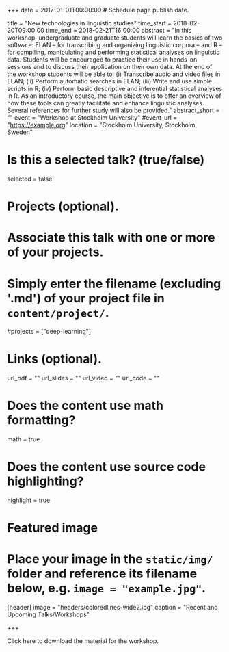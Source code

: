 +++
date = 2017-01-01T00:00:00  # Schedule page publish date.

title = "New technologies in linguistic studies"
time_start = 2018-02-20T09:00:00
time_end = 2018-02-21T16:00:00
abstract = "In this workshop, undergraduate and graduate students will learn the basics of two software: ELAN – for transcribing and organizing linguistic corpora – and R – for compiling, manipulating and performing statistical analyses on linguistic data. Students will be encouraged to practice their use in hands-on sessions and to discuss their application on their own data. At the end of the workshop students will be able to: (i) Transcribe audio and video files in ELAN; (ii) Perform automatic searches in ELAN; (iii) Write and use simple scripts in R; (iv) Perform basic descriptive and inferential statistical analyses in R. As an introductory course, the main objective is to offer an overview of how these tools can greatly facilitate and enhance linguistic analyses. Several references for further study will also be provided."
abstract_short = ""
event = "Workshop at Stockholm University"
#event_url = "https://example.org"
location = "Stockholm University, Stockholm, Sweden"

# Is this a selected talk? (true/false)
selected = false

# Projects (optional).
#   Associate this talk with one or more of your projects.
#   Simply enter the filename (excluding '.md') of your project file in `content/project/`.
#projects = ["deep-learning"]

# Links (optional).
url_pdf = ""
url_slides = ""
url_video = ""
url_code = ""

# Does the content use math formatting?
math = true

# Does the content use source code highlighting?
highlight = true

# Featured image
# Place your image in the `static/img/` folder and reference its filename below, e.g. `image = "example.jpg"`.
[header]
image = "headers/coloredlines-wide2.jpg"
caption = "Recent and Upcoming Talks/Workshops"

+++

Click here to download the material for the workshop.
